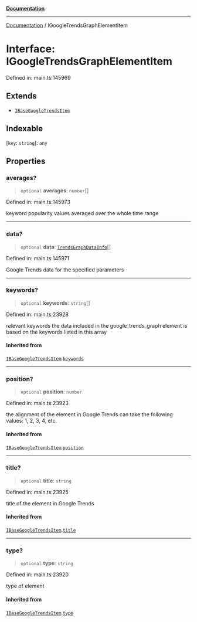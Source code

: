 [**Documentation**](../README.md)

***

[Documentation](../README.md) / IGoogleTrendsGraphElementItem

# Interface: IGoogleTrendsGraphElementItem

Defined in: main.ts:145969

## Extends

- [`IBaseGoogleTrendsItem`](IBaseGoogleTrendsItem.md)

## Indexable

\[`key`: `string`\]: `any`

## Properties

### averages?

> `optional` **averages**: `number`[]

Defined in: main.ts:145973

keyword popularity values averaged over the whole time range

***

### data?

> `optional` **data**: [`TrendsGraphDataInfo`](../classes/TrendsGraphDataInfo.md)[]

Defined in: main.ts:145971

Google Trends data for the specified parameters

***

### keywords?

> `optional` **keywords**: `string`[]

Defined in: main.ts:23928

relevant keywords
the data included in the google_trends_graph element is based on the keywords listed in this array

#### Inherited from

[`IBaseGoogleTrendsItem`](IBaseGoogleTrendsItem.md).[`keywords`](IBaseGoogleTrendsItem.md#keywords)

***

### position?

> `optional` **position**: `number`

Defined in: main.ts:23923

the alignment of the element in Google Trends
can take the following values: 1, 2, 3, 4, etc.

#### Inherited from

[`IBaseGoogleTrendsItem`](IBaseGoogleTrendsItem.md).[`position`](IBaseGoogleTrendsItem.md#position)

***

### title?

> `optional` **title**: `string`

Defined in: main.ts:23925

title of the element in Google Trends

#### Inherited from

[`IBaseGoogleTrendsItem`](IBaseGoogleTrendsItem.md).[`title`](IBaseGoogleTrendsItem.md#title)

***

### type?

> `optional` **type**: `string`

Defined in: main.ts:23920

type of element

#### Inherited from

[`IBaseGoogleTrendsItem`](IBaseGoogleTrendsItem.md).[`type`](IBaseGoogleTrendsItem.md#type)
